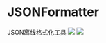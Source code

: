 # JSONFormatter
JSON离线格式化工具
![](https://github.com/AfryMask/JSONFormatter/blob/master/before.png)
![](https://github.com/AfryMask/JSONFormatter/blob/master/before.png)
